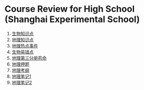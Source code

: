 # Course Review for High School (Shanghai Experimental School)
1. [生物知识点](/High_School_SES/生物/知识点)
2. [地理知识点](/High_School_SES/地理/知识点)
3. [地理热点事件](/High_School_SES/地理/热点)
4. [生物易错点](/High_School_SES/生物/易错点)
5. [地理第三分册苟命](/High_School_SES/地理/苟命)
6. [地理押题](/High_School_SES/地理/2018年地理等级考押题材料.pdf)
7. [地理考纲](/High_School_SES/地理/地理学科学习内容与要求.pdf)
8. [地理笔记1](/High_School_SES/地理/地理学科基本要求(2019届).pdf)
9. [地理笔记2](/High_School_SES/地理/地理学科基本要求2(2019届)(2).pdf)
